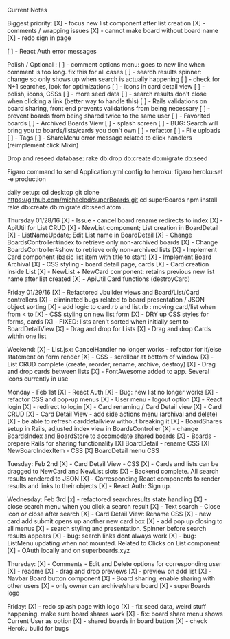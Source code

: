 Current Notes

Biggest priority:
[X] - focus new list component after list creation
[X] - comments / wrapping issues
[X] - cannot make board without board name
[X] - redo sign in page

[ ] - React Auth error messages










Polish / Optional :
[ ] - comment options menu: goes to new line when comment is too long. fix this for all cases
[ ] - search results spinner: change so only shows up when search is actually happening
[ ] - check for N+1 searches, look for optimizations
[ ] - icons in card detail view
[ ] - polish, icons, CSSs
[ ] - more seed data
[ ] - search results don't close when clicking a link (better way to handle this)
[ ] - Rails validations on board sharing, front end prevents validations from being necessary
[ ] - prevent boards from being shared twice to the same user
[ ] - Favorited boards
[ ] - Archived Boards View
[ ] - splash screen
[ ] - BUG: Search will bring you to boards/lists/cards you don't own
[ ] - refactor
[ ] - File uploads
[ ] - Tags
[ ] - ShareMenu error message related to click handlers (reimplement click Mixin)

Drop and reseed database:
rake db:drop db:create db:migrate db:seed

Figaro command to send Application.yml config to heroku:
figaro heroku:set -e production

daily setup:
cd desktop
git clone https://github.com/michaelcd/superBoards.git
cd superBoards
npm install
rake db:create db:migrate db:seed
atom .

Thursday 01/28/16
[X] - Issue - cancel board rename redirects to index
[X] - ApiUtil for List CRUD
[X] - NewList component; List creation in BoardDetail
[X] - ListNameUpdate; Edit List name in BoardDetail
[X] - Change BoardsController#index to retrieve only non-archived boards
[X] - Change BoardsController#show to retrieve only non-archived lists
[X] - Implement Card component (basic list item with title to start)
[X] - Implement Board Archival
[X] - CSS styling - board detail page, cards
[X] - Card creation inside List
[X] - NewList + NewCard component: retains previous new list name after list created
[X] - ApiUtil Card functions (destroyCard)

Friday 01/29/16
[X] - Refactored Jbuilder views and Board/List/Card controllers
[X] - eliminated bugs related to board presentation / JSON object sorting
[X] - add logic to card.rb and list.rb : moving card/list when
      from < to
[X] - CSS styling on new list form
[X] - DRY up CSS styles for forms, cards
[X] - FIXED: lists aren't sorted when initially sent to BoardDetailView
[X] - Drag and drop for Lists
[X] - Drag and drop Cards within one list

Weekend:
[X] - List.jsx: CancelHandler no longer works - refactor for if/else statement on form render
[X] - CSS - scrollbar at bottom of window
[X] - List CRUD complete (create, reorder, rename, archive, destroy)
[X] - Drag and drop cards between lists
[X] - FontAwesome added to app. Several icons currently in use

Monday - Feb 1st
[X] - React Auth
[X] - Bug: new list no longer works
[X] - refactor CSS and pop-up menus
[X] - User menu - logout option
[X] - React login
[X] - redirect to login
[X] - Card renaming / Card Detail view
[X] - Card CRUD
[X] - Card Detail View - add side actions menu (archival and delete)
[X] - be able to refresh carddetailview without breaking it
[X] - BoardShares setup in Rails, adjusted index view in BoardsController
[X] - change BoardsIndex and BoardStore to accomodate shared boards
[X] - Boards - prepare Rails for sharing functionality
[X] BoardDetail - rename CSS
[X] NewBoardIndexItem - CSS
[X] BoardDetail menu CSS

Tuesday: Feb 2nd
[X] - Card Detail View - CSS
[X] - Cards and lists can be dragged to NewCard and NewList slots
[X] - Backend complete. All search results rendered to JSON
[X] - Corresponding React components to render results and links to their objects
[X] - React Auth: Sign up.

Wednesday: Feb 3rd
[x] - refactored searchresults state handling
[X] - close search menu when you click a search result
[X] - Text search - Close icon or close after search
[X] - Card Detail View: Rename CSS
[X] - new card add submit opens up another new card box
[X] - add pop up closing to all menus
[X] - search styling and presentation. Spinner before search results appears
[X] - bug: search links dont always work
[X] - bug: ListMenu updating when not mounted. Related to Clicks on List component
[X] - OAuth locally and on superboards.xyz

Thursday:
[X] - Comments - Edit and Delete options for corresponding user
[X] - readme
[X] - drag and drop previews
[X] - preview on add list
[X] - Navbar Board button component
[X] - Board sharing, enable sharing with other users
[X] - only owner can archive/share board
[X] - superBoards logo

Friday:
[X] - redo splash page with logo
[X] - fix seed data, weird stuff happening. make sure board shares work
[X] - fix: board share menu shows Current User as option
[X] - shared boards in board button
[X] - check Heroku build for bugs
